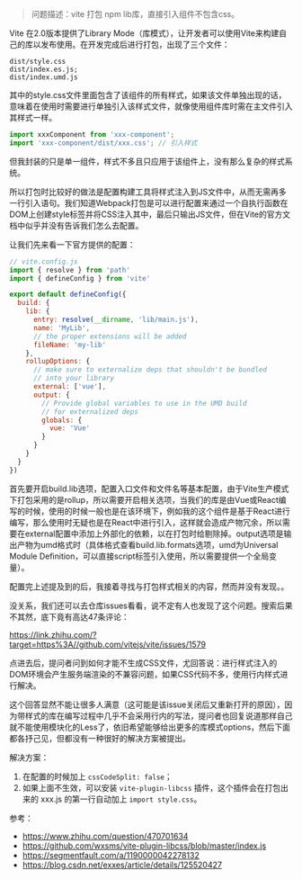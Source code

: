 > 问题描述：vite 打包 npm lib库，直接引入组件不包含css。

Vite 在2.0版本提供了Library Mode（库模式），让开发者可以使用Vite来构建自己的库以发布使用。在开发完成后进行打包，出现了三个文件：

```
dist/style.css
dist/index.es.js;
dist/index.umd.js
```

其中的style.css文件里面包含了该组件的所有样式，如果该文件单独出现的话，意味着在使用时需要进行单独引入该样式文件，就像使用组件库时需在主文件引入其样式一样。

```js
import xxxComponent from 'xxx-component';
import 'xxx-component/dist/xxx.css'; // 引入样式
```

但我封装的只是单一组件，样式不多且只应用于该组件上，没有那么复杂的样式系统。

所以打包时比较好的做法是配置构建工具将样式注入到JS文件中，从而无需再多一行引入语句。我们知道Webpack打包是可以进行配置来通过一个自执行函数在DOM上创建style标签并将CSS注入其中，最后只输出JS文件，但在Vite的官方文档中似乎并没有告诉我们怎么去配置。

让我们先来看一下官方提供的配置：

```js
// vite.config.js
import { resolve } from 'path'
import { defineConfig } from 'vite'

export default defineConfig({
  build: {
    lib: {
      entry: resolve(__dirname, 'lib/main.js'),
      name: 'MyLib',
      // the proper extensions will be added
      fileName: 'my-lib'
    },
    rollupOptions: {
      // make sure to externalize deps that shouldn't be bundled
      // into your library
      external: ['vue'],
      output: {
        // Provide global variables to use in the UMD build
        // for externalized deps
        globals: {
          vue: 'Vue'
        }
      }
    }
  }
})
```

首先要开启build.lib选项，配置入口文件和文件名等基本配置，由于Vite生产模式下打包采用的是rollup，所以需要开启相关选项，当我们的库是由Vue或React编写的时候，使用的时候一般也是在该环境下，例如我的这个组件是基于React进行编写，那么使用时无疑也是在React中进行引入，这样就会造成产物冗余，所以需要在external配置中添加上外部化的依赖，以在打包时给剔除掉。output选项是输出产物为umd格式时（具体格式查看build.lib.formats选项，umd为Universal Module Definition，可以直接script标签引入使用，所以需要提供一个全局变量）。

配置完上述提及到的后，我接着寻找与打包样式相关的内容，然而并没有发现。。

没关系，我们还可以去仓库issues看看，说不定有人也发现了这个问题。搜索后果不其然，底下竟有高达47条评论：

https://link.zhihu.com/?target=https%3A//github.com/vitejs/vite/issues/1579

点进去后，提问者问到如何才能不生成CSS文件，尤回答说：进行样式注入的DOM环境会产生服务端渲染的不兼容问题，如果CSS代码不多，使用行内样式进行解决。

这个回答显然不能让很多人满意（这可能是该issue关闭后又重新打开的原因），因为带样式的库在编写过程中几乎不会采用行内的写法，提问者也回复说道那样自己就不能使用模块化的Less了，依旧希望能够给出更多的库模式options，然后下面都各抒己见，但都没有一种很好的解决方案被提出。

解决方案：
1. 在配置的时候加上 `cssCodeSplit: false`；
2. 如果上面不生效，可以安装 `vite-plugin-libcss` 插件，这个插件会在打包出来的 xxx.js  的第一行自动加上 `import style.css`。

参考：

- https://www.zhihu.com/question/470701634
- https://github.com/wxsms/vite-plugin-libcss/blob/master/index.js
- https://segmentfault.com/a/1190000042278132
- https://blog.csdn.net/exxes/article/details/125520427
